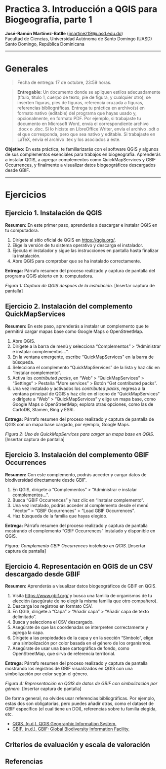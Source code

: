 Practica 3. Introducción a QGIS para Biogeografía, parte 1
================
<b>José-Ramón Martínez-Batlle</b> (<jmartinez19@uasd.edu.do>) <br>
Facultad de Ciencias, Universidad Autónoma de Santo Domingo (UASD) <br>
Santo Domingo, República Dominicana

<!-- README.md se genera a partir de README.Rmd. Por favor, edita ese archivo. -->

------------------------------------------------------------------------

# Generales

> Fecha de entrega: 17 de octubre, 23:59 horas.

> **Entregable:** Un documento donde se apliquen estilos adecuadamente
> (título, título 1, cuerpo de texto, pie de figura, y cualquier otro),
> se inserten figuras, pies de figuras, referencia cruzada a figuras,
> referencias bibliográficas. Entrega tu práctica en archivo(s) en
> formato nativo (editable) del programa que hayas usado y,
> opcionalmente, en formato PDF. Por ejemplo, si trabajaste tu documento
> en Microsoft Word, envía el correspondiente archivo .docx o .doc. Si
> lo hiciste en LibreOffice Writer, envía el archivo .odt o el que
> corresponda, pero que sea nativo y editable. Si trabajaste en LaTeX,
> envía el archivo .tex y los asociados a éste.

**Objetivo:** En esta práctica, te familiarizarás con el software QGIS y
algunos de sus complementos esenciales para trabajos en biogeografía.
Aprenderás a instalar QGIS, a agregar complementos como QuickMapServices
y GBIF Occurrences, y finalmente a visualizar datos biogeográficos
descargados desde GBIF.

------------------------------------------------------------------------

# Ejercicios

## Ejercicio 1. Instalación de QGIS

**Resumen:** En este primer paso, aprenderás a descargar e instalar QGIS
en tu computadora.

1.  Dirígete al sitio oficial de QGIS en <https://qgis.org/>.
2.  Elige la versión de tu sistema operativo y descarga el instalador.
3.  Ejecuta el instalador y sigue las instrucciones en pantalla hasta
    finalizar la instalación.
4.  Abre QGIS para comprobar que se ha instalado correctamente.

**Entrega:** Párrafo resumen del proceso realizado y captura de pantalla
del programa QGIS abierto en tu computadora.

*Figura 1: Captura de QGIS después de la instalación.* \[Insertar
captura de pantalla\]

## Ejercicio 2. Instalación del complemento QuickMapServices

**Resumen:** En este paso, aprenderás a instalar un complemento que te
permitirá cargar mapas base como Google Maps o OpenStreetMap.

1.  Abre QGIS.
2.  Dirígete a la barra de menú y selecciona “Complementos” \>
    “Administrar e instalar complementos…”.
3.  En la ventana emergente, escribe “QuickMapServices” en la barra de
    búsqueda.
4.  Selecciona el complemento “QuickMapServices” de la lista y haz clic
    en “Instalar complemento”.
5.  Activa los *contributed packs*, en “Web” \> “QuickMapServices” \>
    “Settings” \> Pestaña “More services” \> Botón “Get contributed
    packs”.
6.  Una vez instalado y activados los *contributed packs*, regresa a la
    ventana principal de QGIS y haz clic en el icono de
    “QuickMapServices” o dirígete a “Web” \> “QuickMapServices” y elige
    un mapa base, como Google Maps o OpenStreetMap; explora otras
    opciones, como las de CartoDB, Stamen, Bing y ESRI.

**Entrega:** Párrafo resumen del proceso realizado y captura de pantalla
de QGIS con un mapa base cargado, por ejemplo, Google Maps.

*Figura 2: Uso de QuickMapServices para cargar un mapa base en QGIS.*
\[Insertar captura de pantalla\]

## Ejercicio 3. Instalación del complemento GBIF Occurrences

**Resumen:** Con este complemento, podrás acceder y cargar datos de
biodiversidad directamente desde GBIF.

1.  En QGIS, dirígete a “Complementos” \> “Administrar e instalar
    complementos…”.
2.  Busca “GBIF Occurrences” y haz clic en “Instalar complemento”.
3.  Una vez instalado, podrás acceder al complemento desde el menú
    “Vector” \> “GBIF Occurrences” \> “Load GBIF Occurrences”.
4.  Haz búsqueda de la familia que hayas elegido.

**Entrega:** Párrafo resumen del proceso realizado y captura de pantalla
mostrando el complemento “GBIF Occurrences” instalado y disponible en
QGIS.

*Figura: Complemento GBIF Occurrences instalado en QGIS.* \[Insertar
captura de pantalla\]

## Ejercicio 4. Representación en QGIS de un CSV descargado desde GBIF

**Resumen:** Aprenderás a visualizar datos biogeográficos de GBIF en
QGIS.

1.  Visita <https://www.gbif.org/> y busca una familia de organismos de
    tu elección (asegúrate de no elegir la misma familia que otro
    compañero).
2.  Descarga los registros en formato CSV.
3.  En QGIS, dirígete a “Capa” \> “Añadir capa” \> “Añadir capa de texto
    delimitado”.
4.  Busca y selecciona el CSV descargado.
5.  Asegúrate de que las coordenadas se interpreten correctamente y
    agrega la capa.
6.  Dirígete a las propiedades de la capa y en la sección “Símbolo”,
    elige una simbolización por color basada en el género de los
    organismos.
7.  Asegúrate de usar una base cartográfica de fondo, como
    OpenStreetMap, que sirva de referencia territorial.

**Entrega:** Párrafo resumen del proceso realizado y captura de pantalla
mostrando los registros de GBIF visualizados en QGIS con una
simbolización por color según el género.

*Figura 4: Representación en QGIS de datos de GBIF con simbolización por
género.* \[Insertar captura de pantalla\]

De forma general, no olvides usar referencias bibliográficas. Por
ejemplo, estas dos son obligatorias, pero puedes añadir otras, como el
dataset de GBIF específico (el cual tiene un DOI), referencias sobre tu
familia elegida, etc.

- [QGIS. (n.d.). QGIS Geographic Information System.](https://qgis.org/)
- [GBIF. (n.d.). GBIF: Global Biodiversity Information
  Facility.](https://www.gbif.org/)

## Criterios de evaluación y escala de valoración

## Referencias
